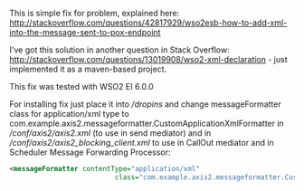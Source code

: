 This is simple fix for problem, explained here: http://stackoverflow.com/questions/42817929/wso2esb-how-to-add-xml-into-the-message-sent-to-pox-endpoint

I've got this solution in another question in Stack Overflow: http://stackoverflow.com/questions/13019908/wso2-xml-declaration - just implemented it as a maven-based project.

This fix was tested with WSO2 EI 6.0.0

For installing fix just place it into _<wso2ei>/dropins_ and change messageFormatter class for application/xml type to com.example.axis2.messageformatter.CustomApplicationXmlFormatter in _<wso2ie>/conf/axis2/axis2.xml_ (to use in send mediator) and in _<wso2ie>/conf/axis2/axis2_blocking_client.xml_ to use in CallOut mediator and in Scheduler Message Forwarding Processor:
```xml
<messageFormatter contentType="application/xml"
                          class="com.example.axis2.messageformatter.CustomApplicationXmlFormatter"/>
```
